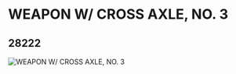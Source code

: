 # WEAPON W/ CROSS AXLE, NO. 3
## 28222
![WEAPON W/ CROSS AXLE, NO. 3](https://lc-www-live-s.legocdn.com/media/bricks/5/2/6168728.jpg)